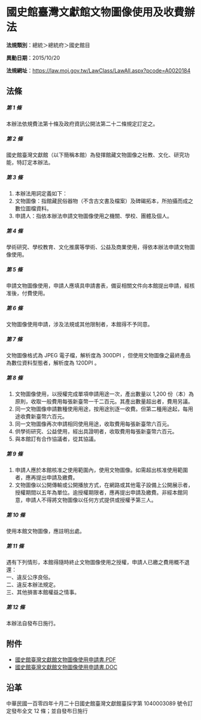 # 國史館臺灣文獻館文物圖像使用及收費辦法




**法規類別**：總統＞總統府＞國史館目

**異動日期**：2015/10/20  

**法規網址**：https://law.moj.gov.tw/LawClass/LawAll.aspx?pcode=A0020184



## 法條
##### 第 1 條
本辦法依規費法第十條及政府資訊公開法第二十二條規定訂定之。

##### 第 2 條
國史館臺灣文獻館（以下簡稱本館）為發揮館藏文物圖像之社教、文化、研究功能，特訂定本辦法。

##### 第 3 條
1. 本辦法用詞定義如下：
1. 文物圖像：指館藏民俗器物（不含古文書及檔案）及碑碣拓本，所拍攝而成之數位圖檔資料。
1. 申請人：指依本辦法申請文物圖像使用之機關、學校、團體及個人。

##### 第 4 條
學術研究、學校教育、文化推廣等學術、公益及商業使用，得依本辦法申請文物圖像使用。

##### 第 5 條
申請文物圖像使用，申請人應填具申請書表，備妥相關文件向本館提出申請，經核准後，付費使用。

##### 第 6 條
文物圖像使用申請，涉及法規或其他限制者，本館得不予同意。

##### 第 7 條
文物圖像格式為 JPEG 電子檔，解析度為 300DPI ，但使用文物圖像之最終產品為數位資料型態者，解析度為 120DPI 。

##### 第 8 條
1. 文物圖像使用，以授權完成單項申請用途一次，產出數量以 1,200  份（本）為原則，收取一般費用每張新臺幣一千二百元。其產出數量超出者，費用另議。
1. 同一文物圖像申請數種使用用途，按用途別逐一收費。但第二種用途起，每用途收費新臺幣六百元。
1. 同一文物圖像再次申請相同使用用途，收取費用每張新臺幣六百元。
1. 供學術研究、公益使用，經出具證明者，收取費用每張新臺幣六百元。
1. 與本館訂有合作協議者，從其協議。

##### 第 9 條
1. 申請人應於本館核准之使用範圍內，使用文物圖像。如需超出核准使用範圍者，應再提出申請及繳費。
1. 文物圖像以公開傳輸或公開播放方式，在網路或其他電子設備上公開展示者，授權期間以五年為單位。逾授權期限者，應再提出申請及繳費。非經本館同意，申請人不得將文物圖像以任何方式提供或授權予第三人。

##### 第 10 條
使用本館文物圖像，應註明出處。

##### 第 11 條
遇有下列情形，本館得隨時終止文物圖像使用之授權，申請人已繳之費用概不退還：  
一、違反公序良俗。  
二、違反本辦法規定。  
三、其他損害本館權益之情事。

##### 第 12 條
本辦法自發布日施行。
## 附件
* [國史館臺灣文獻館文物圖像使用申請書.PDF](https://law.moj.gov.tw/LawClass/LawGetFile.ashx?FileId=0000236410)
* [國史館臺灣文獻館文物圖像使用申請書.DOC](https://law.moj.gov.tw/LawClass/LawGetFile.ashx?FileId=0000168582)
## 沿革
中華民國一百零四年十月二十日國史館臺灣文獻館臺採字第 1040003089 號令訂定發布全文 12 條；並自發布日施行
